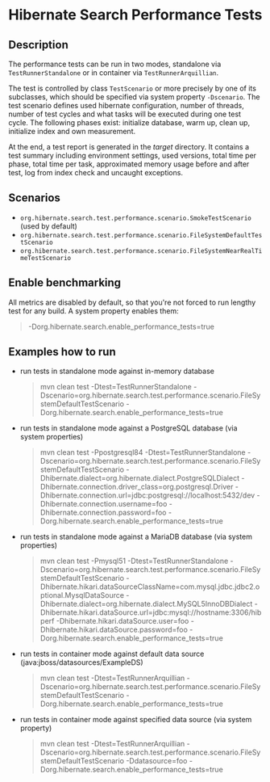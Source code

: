 Hibernate Search Performance Tests
==================================

## Description

The performance tests can be run in two modes, standalone via `TestRunnerStandalone` or in container via `TestRunnerArquillian`.

The test is controlled by class `TestScenario` or more precisely by one of its subclasses,
which should be specified via system property `-Dscenario`. 
The test scenario defines used hibernate configuration, number of threads, number of test cycles and
what tasks will be executed during one test cycle. The following phases exist: initialize database, warm up, clean up,
initialize index and own measurement.

At the end, a test report is generated in the *target* directory. It contains a test summary including environment
settings, used versions, total time per phase, total time per task, approximated memory usage before and after test,
log from index check and uncaught exceptions.


## Scenarios

- `org.hibernate.search.test.performance.scenario.SmokeTestScenario` (used by default)
- `org.hibernate.search.test.performance.scenario.FileSystemDefaultTestScenario`
- `org.hibernate.search.test.performance.scenario.FileSystemNearRealTimeTestScenario`


## Enable benchmarking

All metrics are disabled by default, so that you're not forced to run lengthy test for any build.
A system property enables them:

   > -Dorg.hibernate.search.enable_performance_tests=true
 

## Examples how to run

- run tests in standalone mode against in-memory database

    > mvn clean test -Dtest=TestRunnerStandalone -Dscenario=org.hibernate.search.test.performance.scenario.FileSystemDefaultTestScenario -Dorg.hibernate.search.enable_performance_tests=true

- run tests in standalone mode against a PostgreSQL database (via system properties)

    > mvn clean test -Ppostgresql84 -Dtest=TestRunnerStandalone -Dscenario=org.hibernate.search.test.performance.scenario.FileSystemDefaultTestScenario -Dhibernate.dialect=org.hibernate.dialect.PostgreSQLDialect -Dhibernate.connection.driver_class=org.postgresql.Driver -Dhibernate.connection.url=jdbc:postgresql://localhost:5432/dev -Dhibernate.connection.username=foo -Dhibernate.connection.password=foo -Dorg.hibernate.search.enable_performance_tests=true

- run tests in standalone mode against a MariaDB database (via system properties)

    > mvn clean test -Pmysql51 -Dtest=TestRunnerStandalone -Dscenario=org.hibernate.search.test.performance.scenario.FileSystemDefaultTestScenario -Dhibernate.hikari.dataSourceClassName=com.mysql.jdbc.jdbc2.optional.MysqlDataSource -Dhibernate.dialect=org.hibernate.dialect.MySQL5InnoDBDialect -Dhibernate.hikari.dataSource.url=jdbc:mysql://hostname:3306/hibperf -Dhibernate.hikari.dataSource.user=foo -Dhibernate.hikari.dataSource.password=foo -Dorg.hibernate.search.enable_performance_tests=true
                     
- run tests in container mode against default data source (java:jboss/datasources/ExampleDS)

    > mvn clean test -Dtest=TestRunnerArquillian -Dscenario=org.hibernate.search.test.performance.scenario.FileSystemDefaultTestScenario -Dorg.hibernate.search.enable_performance_tests=true

- run tests in container mode against specified data source (via system property)                     
    
    > mvn clean test -Dtest=TestRunnerArquillian -Dscenario=org.hibernate.search.test.performance.scenario.FileSystemDefaultTestScenario -Ddatasource=foo -Dorg.hibernate.search.enable_performance_tests=true
